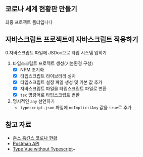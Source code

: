 ## 코로나 세계 현황판 만들기

최종 프로젝트 폴더입니다

## 자바스크립트 프로젝트에 자바스크립트 적용하기

0.자바스크립트 파일에 JSDoc으로 타입 시스템 입히기

1. 타입스크립트 프로젝트 생성(기본환경 구성)
    - [x] NPM 초기화
    - [x] 타입스크립트 라이브러리 설치
    - [x] 타입스크립트 설정 파일 생성 및 기본 값 추가
    - [x] 자바스크립트 파일을 타입스크립트 파일로 변환
    - [x] `tsc` 명령어로 타입스크립트 변환

2. 명시적인 `any` 선언하기
    - `typescript.json` 파일에 `noImplicitAny` 값을 `true`로 추가

    
## 참고 자료

- [존스 홉킨스 코로나 현황](https://www.arcgis.com/apps/opsdashboard/index.html#/bda7594740fd40299423467b48e9ecf6)
- [Postman API](https://documenter.getpostman.com/view/10808728/SzS8rjbc?version=latest#27454960-ea1c-4b91-a0b6-0468bb4e6712)
- [Type Vue without Typescript](https://blog.usejournal.com/type-vue-without-typescript-b2b49210f0b)~